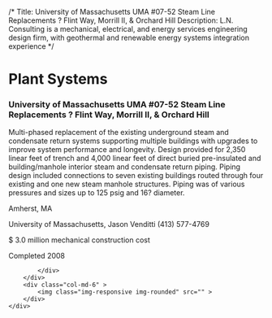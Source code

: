 /*
Title: University of Massachusetts UMA #07-52 Steam Line Replacements ? Flint Way, Morrill II, & Orchard Hill
Description: L.N. Consulting is a mechanical, electrical, and energy services engineering design firm, with geothermal and renewable energy systems integration experience
*/

# Plant Systems

<div>
	<div class="row">
		<div class="col-md-6" >
			<div class="well" >
				<h3>University of Massachusetts UMA #07-52 Steam Line Replacements ? Flint Way, Morrill II, & Orchard Hill</h3>
				<p>
   
   Multi-phased replacement of the existing underground steam and condensate return systems supporting multiple buildings with upgrades to improve system performance and longevity.  Design provided for 2,350 linear feet of trench and 4,000 linear feet of direct buried pre-insulated and building/manhole interior steam and condensate return piping.  Piping design included connections to seven existing buildings routed through four existing and one new steam manhole structures.  Piping was of various pressures and sizes up to 125 psig and 16? diameter.
</p>
				<p>Amherst, MA</p>
				<p>University of Massachusetts, Jason Venditti (413) 577-4769</p>
				<p></p>
				<p></p>
				<p>$ 3.0 million mechanical construction cost</p>
				<p>Completed 2008</p>
				<p></p>
				
			</div>
		</div>
		<div class="col-md-6" >
			<img class="img-responsive img-rounded" src="" >
		</div>
	</div>
</div>